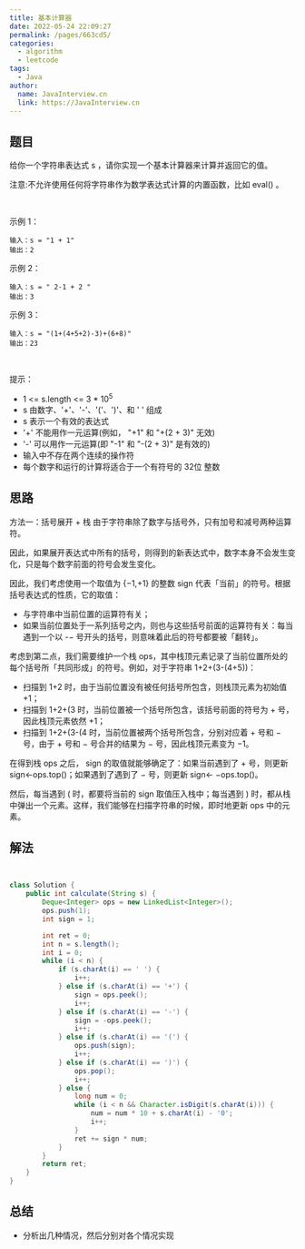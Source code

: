 ```yaml
---
title: 基本计算器
date: 2022-05-24 22:09:27
permalink: /pages/663cd5/
categories:
  - algorithm
  - leetcode
tags:
  - Java
author: 
  name: JavaInterview.cn
  link: https://JavaInterview.cn
---
```



## 题目
给你一个字符串表达式 s ，请你实现一个基本计算器来计算并返回它的值。

注意:不允许使用任何将字符串作为数学表达式计算的内置函数，比如 eval() 。

 

示例 1：

    输入：s = "1 + 1"
    输出：2
    
示例 2：

    输入：s = " 2-1 + 2 "
    输出：3
    
示例 3：

    输入：s = "(1+(4+5+2)-3)+(6+8)"
    输出：23
 

提示：

- 1 <= s.length <= 3 * 10<sup>5</sup>
- s 由数字、'+'、'-'、'('、')'、和 ' ' 组成
- s 表示一个有效的表达式
- '+' 不能用作一元运算(例如， "+1" 和 "+(2 + 3)" 无效)
- '-' 可以用作一元运算(即 "-1" 和 "-(2 + 3)" 是有效的)
- 输入中不存在两个连续的操作符
- 每个数字和运行的计算将适合于一个有符号的 32位 整数



## 思路

方法一：括号展开 + 栈
由于字符串除了数字与括号外，只有加号和减号两种运算符。

因此，如果展开表达式中所有的括号，则得到的新表达式中，数字本身不会发生变化，只是每个数字前面的符号会发生变化。

因此，我们考虑使用一个取值为 {−1,+1} 的整数 sign 代表「当前」的符号。根据括号表达式的性质，它的取值：

- 与字符串中当前位置的运算符有关；
- 如果当前位置处于一系列括号之内，则也与这些括号前面的运算符有关：每当遇到一个以 -− 号开头的括号，则意味着此后的符号都要被「翻转」。

考虑到第二点，我们需要维护一个栈 
ops，其中栈顶元素记录了当前位置所处的每个括号所「共同形成」的符号。例如，对于字符串
1+2+(3-(4+5))：

- 扫描到 1+2 时，由于当前位置没有被任何括号所包含，则栈顶元素为初始值 +1；
- 扫描到 1+2+(3 时，当前位置被一个括号所包含，该括号前面的符号为 +
  号，因此栈顶元素依然 +1；
- 扫描到 1+2+(3-(4 时，当前位置被两个括号所包含，分别对应着 + 号和 − 号，由于 +
  号和 − 号合并的结果为 − 号，因此栈顶元素变为 −1。

在得到栈 ops 之后， sign 的取值就能够确定了：如果当前遇到了 + 号，则更新
sign←ops.top()；如果遇到了遇到了 − 号，则更新 sign← −ops.top()。

然后，每当遇到 ( 时，都要将当前的 sign 取值压入栈中；每当遇到 )
时，都从栈中弹出一个元素。这样，我们能够在扫描字符串的时候，即时地更新
ops 中的元素。


## 解法
```java


class Solution {
    public int calculate(String s) {
        Deque<Integer> ops = new LinkedList<Integer>();
        ops.push(1);
        int sign = 1;

        int ret = 0;
        int n = s.length();
        int i = 0;
        while (i < n) {
            if (s.charAt(i) == ' ') {
                i++;
            } else if (s.charAt(i) == '+') {
                sign = ops.peek();
                i++;
            } else if (s.charAt(i) == '-') {
                sign = -ops.peek();
                i++;
            } else if (s.charAt(i) == '(') {
                ops.push(sign);
                i++;
            } else if (s.charAt(i) == ')') {
                ops.pop();
                i++;
            } else {
                long num = 0;
                while (i < n && Character.isDigit(s.charAt(i))) {
                    num = num * 10 + s.charAt(i) - '0';
                    i++;
                }
                ret += sign * num;
            }
        }
        return ret;
    }
}


```

## 总结

- 分析出几种情况，然后分别对各个情况实现 
